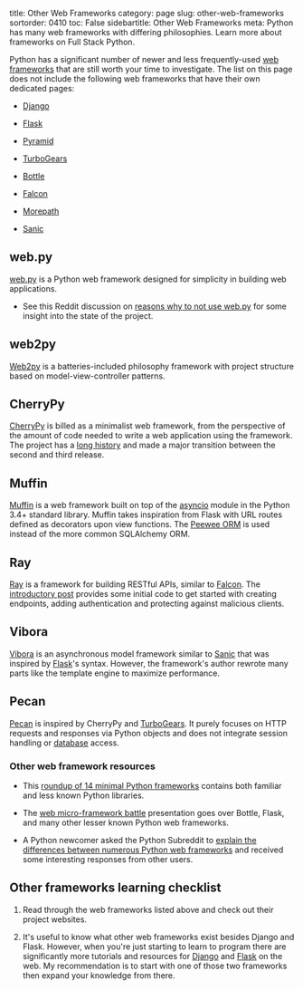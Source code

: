 title: Other Web Frameworks
category: page
slug: other-web-frameworks
sortorder: 0410
toc: False
sidebartitle: Other Web Frameworks
meta: Python has many web frameworks with differing philosophies. Learn more about frameworks on Full Stack Python.


Python has a significant number of newer and less frequently-used 
[web frameworks](/web-frameworks.html) that are still worth your time to 
investigate. The list on this page does not include the following web 
frameworks that have their own dedicated pages:

* [Django](/django.html)

* [Flask](/flask.html)

* [Pyramid](/pyramid.html)

* [TurboGears](/turbogears.html)

* [Bottle](/bottle.html)

* [Falcon](/falcon.html)

* [Morepath](/morepath.html)

* [Sanic](/sanic.html)


## web.py
[web.py](http://webpy.org/) is a Python web framework designed for simplicity
in building web applications.

* See this Reddit discussion on 
  [reasons why to not use web.py](http://www.reddit.com/r/Python/comments/2sjghv/is_there_any_reason_to_not_use_webpy/)
  for some insight into the state of the project.


## web2py
[Web2py](http://www.web2py.com/) is a batteries-included philosophy framework
with project structure based on model-view-controller patterns.


## CherryPy
[CherryPy](http://www.cherrypy.org/) is billed as a minimalist web framework,
from the perspective of the amount of code needed to write a web application
using the framework. The project has a 
[long history](https://w3techs.com/technologies/details/ws-cherrypy/all/all)
and made a major transition between the second and third release.


## Muffin
[Muffin](https://github.com/klen/muffin) is a web framework
built on top of the [asyncio](https://docs.python.org/3/library/asyncio.html)
module in the Python 3.4+ standard library. Muffin takes inspiration from
Flask with URL routes defined as decorators upon view functions. The 
[Peewee ORM](https://peewee.readthedocs.org/en/latest/) is used instead of 
the more common SQLAlchemy ORM.


## Ray
[Ray](https://rayframework.github.io/site/)
is a framework for building RESTful APIs, similar to [Falcon](/falcon.html). 
The [introductory post](https://medium.com/@felipevolpone/ray-a-new-python-web-framework-e5ec9d74bfb4) 
provides some initial code to get started with creating endpoints, adding 
authentication and protecting against malicious clients.


## Vibora
[Vibora](https://vibora.io/) is an asynchronous model framework similar to
[Sanic](/sanic.html) that was inspired by [Flask](/flask.html)'s syntax.
However, the framework's author rewrote many parts like the template engine
to maximize performance.


## Pecan
[Pecan](https://pecan.readthedocs.io/en/latest/index.html) is inspired by
CherryPy and [TurboGears](/turbogears.html). It purely focuses on HTTP
requests and responses via Python objects and does not integrate session
handling or [database](/databases.html) access.


### Other web framework resources
* This [roundup of 14 minimal Python frameworks](http://codecondo.com/14-minimal-web-frameworks-for-python/)
  contains both familiar and less known Python libraries.

* The [web micro-framework battle](http://www.slideshare.net/r1chardj0n3s/web-microframework-battle/)
  presentation goes over Bottle, Flask, and many other lesser known Python
  web frameworks.

* A Python newcomer asked the Python Subreddit to 
 [explain the differences between numerous Python web frameworks](http://www.reddit.com/r/Python/comments/28qr7c/can_anyone_explain_the_differences_between_web2py/)
 and received some interesting responses from other users.


## Other frameworks learning checklist
1. Read through the web frameworks listed above and check out their project
   websites. 

1. It's useful to know what other web frameworks exist besides Django and 
   Flask. However, when you're just starting to learn to program there are 
   significantly more tutorials and resources for [Django](/django.html) and 
   [Flask](/flask.html) on the web. My recommendation is to start with one of
   those two frameworks then expand your knowledge from there.

